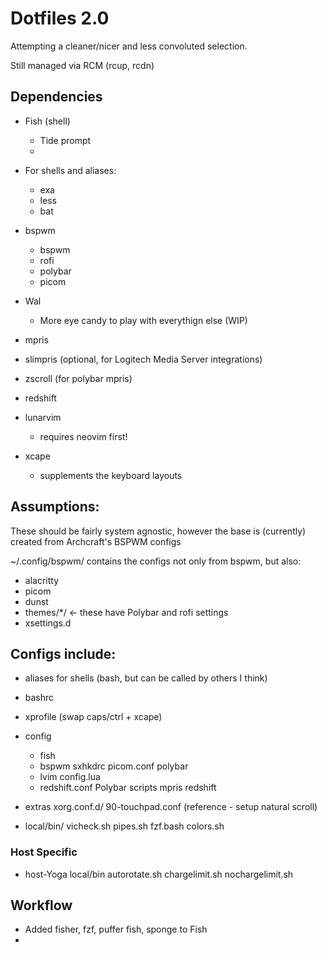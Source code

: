 # Dotfiles 2.0

Attempting a cleaner/nicer and less convoluted selection.

Still managed via RCM (rcup, rcdn)

## Dependencies

* Fish (shell)
    - Tide prompt
    - 
* For shells and aliases:
    - exa
    - less
    - bat
* bspwm
    - bspwm
    - rofi
    - polybar
    - picom
* Wal 
    - More eye candy to play with everythign else (WIP)
* mpris
* slimpris (optional, for Logitech Media Server integrations)
* zscroll (for polybar mpris)


* redshift
* lunarvim
    - requires neovim first!
* xcape
    - supplements the keyboard layouts


## Assumptions:
These should be fairly system agnostic, however the base is (currently) created from Archcraft's BSPWM configs

~/.config/bspwm/   contains the configs not only from bspwm, but also:
   - alacritty
   - picom
   - dunst
   - themes/*/  <- these have Polybar and rofi settings
   - xsettings.d

## Configs include:

* aliases for shells (bash, but can be called by others I think)
* bashrc
* xprofile (swap caps/ctrl + xcape)

* config
    * fish
    * bspwm 
        sxhkdrc
        picom.conf
        polybar
    * lvim
        config.lua
    * redshift.conf
      Polybar
        scripts
            mpris redshift
            
* extras
    xorg.conf.d/
        90-touchpad.conf  (reference - setup natural scroll)

* local/bin/
    vicheck.sh
    pipes.sh
    fzf.bash
    colors.sh

### Host Specific
* host-Yoga
    local/bin
        autorotate.sh 
        chargelimit.sh
        nochargelimit.sh

## Workflow
* Added fisher, fzf, puffer fish, sponge to Fish
* 
